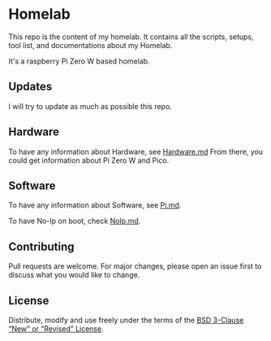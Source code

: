 # Homelab

This repo is the content of my homelab. It contains all the scripts, setups, tool list, and documentations about my Homelab.

It's a raspberry Pi Zero W based homelab.

## Updates

I will try to update as much as possible this repo.

## Hardware

To have any information about Hardware, see [Hardware.md](Documentation/HARDWARE.md)
From there, you could get information about Pi Zero W and Pico.

## Software

To have any information about Software, see [Pi.md](Documentation/Pi.md). 

To have No-Ip on boot, check [NoIp.md](./Documentation/NoIp.md).

## Contributing

Pull requests are welcome. For major changes, please open an issue first
to discuss what you would like to change.

## License
Distribute, modify and use freely under the terms of the
[BSD 3-Clause “New” or “Revised” License](https://choosealicense.com/licenses/bsd-3-clause/).